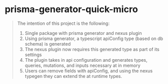 # prisma-generator-quick-micro

> The intention of this project is the following:
> 1. Single package with prisma generator and nexus plugin
> 2. Using prisma generator, a typescript apiConfig type (based on db schema) is generated
> 3. The nexus plugin now requires this generated type as part of its settings
> 4. The plugin takes in api configuration and generates types, queries, mutations, and inputs necessary at in memory
> 5. Users can remove fields with apiConfig, and using the nexus typegen they can extend the at runtime types.
